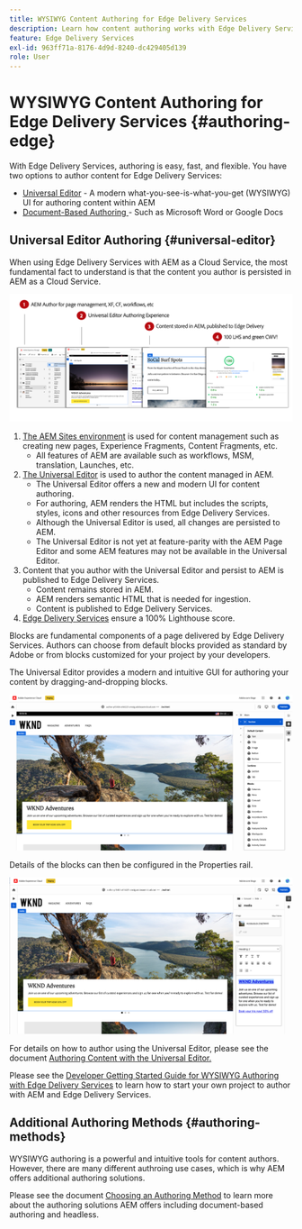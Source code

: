 ```yaml
---
title: WYSIWYG Content Authoring for Edge Delivery Services
description: Learn how content authoring works with Edge Delivery Services and how to author AEM content with Edge Delivery Services.
feature: Edge Delivery Services
exl-id: 963ff71a-8176-4d9d-8240-dc429405d139
role: User
---
```


# WYSIWYG Content Authoring for Edge Delivery Services {#authoring-edge}

With Edge Delivery Services, authoring is easy, fast, and flexible. You have two options to author content for Edge Delivery Services:

* [Universal Editor](#universal-editor) - A modern what-you-see-is-what-you-get (WYSIWYG) UI for  authoring content within AEM
* [Document-Based Authoring ](#document-based) - Such as Microsoft Word or Google Docs

## Universal Editor Authoring {#universal-editor}

When using Edge Delivery Services with AEM as a Cloud Service, the most fundamental fact to understand is that the content you author is persisted in AEM as a Cloud Service.

![How WYSIWYG Authoring works with Edge Delivery Services](assets/how-aem-edge-works.png)

1. [The AEM Sites environment](/help/sites-cloud/authoring/quick-start.md) is used for content management such as creating new pages, Experience Fragments, Content Fragments, etc.
   * All features of AEM are available such as workflows, MSM, translation, Launches, etc.
1. [The Universal Editor](/help/sites-cloud/authoring/universal-editor/authoring.md) is used to author the content managed in AEM.
   * The Universal Editor offers a new and modern UI for content authoring.
   * For authoring, AEM renders the HTML but includes the scripts, styles, icons and other resources from Edge Delivery Services.
   * Although the Universal Editor is used, all changes are persisted to AEM.
   * The Universal Editor is not yet at feature-parity with the AEM Page Editor and some AEM features may not be available in the Universal Editor.
1. Content that you author with the Universal Editor and persist to AEM is published to Edge Delivery Services.
   * Content remains stored in AEM.
   * AEM renders semantic HTML that is needed for ingestion.
   * Content is published to Edge Delivery Services.
1. [Edge Delivery Services](/help/edge/developer/keeping-it-100.md) ensure a 100% Lighthouse score.

Blocks are fundamental components of a page delivered by Edge Delivery Services. Authors can choose from default blocks provided as standard by Adobe or from blocks customized for your project by your developers.

The Universal Editor provides a modern and intuitive GUI for authoring your content by dragging-and-dropping blocks.

![Dragging-and-dropping blocks in the Universal Editor](assets/blocks.png)

Details of the blocks can then be configured in the Properties rail.

![Configuring block properties](assets/block-properties.png)

For details on how to author using the Universal Editor, please see the document [Authoring Content with the Universal Editor.](/help/sites-cloud/authoring/universal-editor/authoring.md)

Please see the [Developer Getting Started Guide for WYSIWYG Authoring with Edge Delivery Services](/help/edge/wysiwyg-authoring/edge-dev-getting-started.md) to learn how to start your own project to author with AEM and Edge Delivery Services.

## Additional Authoring Methods  {#authoring-methods}

WYSIWYG authoring is a powerful and intuitive tools for content authors. However, there are many different authroing use cases, which is why AEM offers additional authoring solutions.

Please see the document [Choosing an Authoring Method](/help/edge/authoring-methods.md) to learn more about the authoring solutions AEM offers including document-based authoring and headless.

